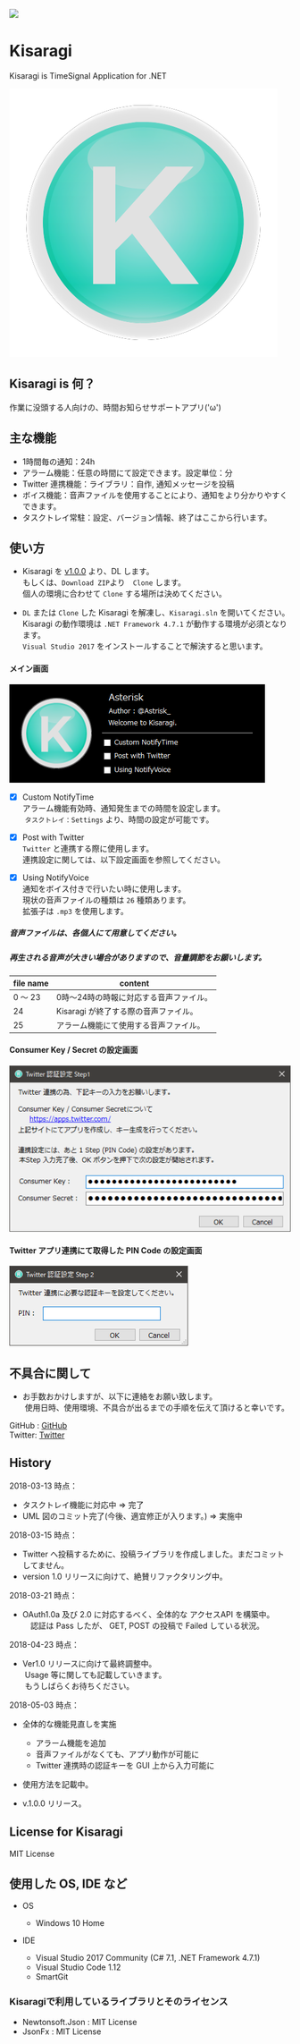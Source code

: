 [![](http://img.shields.io/badge/license-MIT-blue.svg)](./LICENSE)
# Kisaragi
Kisaragi is TimeSignal Application for .NET

![logo](logo.png)

## Kisaragi is 何？
作業に没頭する人向けの、時間お知らせサポートアプリ('ω')  

## 主な機能
- 1時間毎の通知：24h
- アラーム機能：任意の時間にて設定できます。設定単位：分
- Twitter 連携機能：ライブラリ：自作, 通知メッセージを投稿
- ボイス機能：音声ファイルを使用することにより、通知をより分かりやすくできます。
- タスクトレイ常駐：設定、バージョン情報、終了はここから行います。

## 使い方
- Kisaragi を [v1.0.0](https://github.com/Asteriskx/Kisaragi/releases/tag/v1.0.0 "v.1.0.0") より、DL します。  
  もしくは、`Download ZIP`より　`Clone` します。  
  個人の環境に合わせて `Clone` する場所は決めてください。  
  
- `DL` または `Clone` した Kisaragi を解凍し、`Kisaragi.sln` を開いてください。  
  Kisaragi の動作環境は `.NET Framework 4.7.1` が動作する環境が必須となります。  
  `Visual Studio 2017` をインストールすることで解決すると思います。 

#### メイン画面  

![form](form.png)

- [x] Custom NotifyTime  
  アラーム機能有効時、通知発生までの時間を設定します。  
  `タスクトレイ：Settings` より、時間の設定が可能です。  
  
- [x] Post with Twitter  
  `Twitter` と連携する際に使用します。  
  連携設定に関しては、以下設定画面を参照してください。
  
- [x] Using NotifyVoice  
  通知をボイス付きで行いたい時に使用します。  
  現状の音声ファイルの種類は `26` 種類あります。  
  拡張子は `.mp3` を使用します。  
  
##### 音声ファイルは、各個人にて用意してください。 
##### 再生される音声が大きい場合がありますので、音量調節をお願いします。  

  | file name | content |  
  | ---- | ---- |  
  | 0 ～ 23 | 0時～24時の時報に対応する音声ファイル。|  
  | 24 | Kisaragi が終了する際の音声ファイル。 |  
  | 25 | アラーム機能にて使用する音声ファイル。 |  
  
#### Consumer Key / Secret の設定画面  

![settings-Step1](settings-Step1.png)

#### Twitter アプリ連携にて取得した PIN Code の設定画面  

![settings-Step2](settings-Step2.png)

## 不具合に関して  
- お手数おかけしますが、以下に連絡をお願い致します。  
  使用日時、使用環境、不具合が出るまでの手順を伝えて頂けると幸いです。  
  
GitHub : [GitHub](https://github.com/Asteriskx/Kisaragi/issues "GitHub")  
Twitter: [Twitter](https://twitter.com/Astrisk_ "Twitter")  

## History
2018-03-13 時点：  
- タスクトレイ機能に対応中 => 完了
- UML 図のコミット完了(今後、適宜修正が入ります。) => 実施中  

2018-03-15 時点：  
- Twitter へ投稿するために、投稿ライブラリを作成しました。まだコミットしてません。
- version 1.0 リリースに向けて、絶賛リファクタリング中。  

2018-03-21 時点： 
- OAuth1.0a 及び 2.0 に対応するべく、全体的な アクセスAPI を構築中。
　認証は Pass したが、 GET, POST の投稿で Failed している状況。

2018-04-23 時点： 
- Ver1.0 リリースに向けて最終調整中。  
  Usage 等に関しても記載していきます。  
  もうしばらくお待ちください。
  
2018-05-03 時点：
- 全体的な機能見直しを実施  
  - アラーム機能を追加  
  - 音声ファイルがなくても、アプリ動作が可能に  
  - Twitter 連携時の認証キーを GUI 上から入力可能に  
  
- 使用方法を記載中。
- v.1.0.0 リリース。
 
## License for Kisaragi
MIT License

## 使用した OS, IDE など
- OS
  - Windows 10 Home

- IDE  
  - Visual Studio 2017 Community (C# 7.1, .NET Framework 4.7.1)
  - Visual Studio Code 1.12
  - SmartGit
  
### Kisaragiで利用しているライブラリとそのライセンス
- Newtonsoft.Json : MIT License
- JsonFx : MIT License

